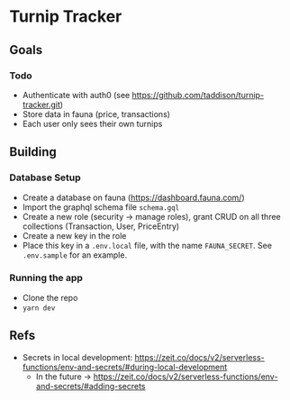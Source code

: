 # Turnip Tracker

## Goals

### Todo
- Authenticate with auth0 (see https://github.com/taddison/turnip-tracker.git)
- Store data in fauna (price, transactions)
- Each user only sees their own turnips

## Building

### Database Setup

- Create a database on fauna (https://dashboard.fauna.com/)
- Import the graphql schema file `schema.gql`
- Create a new role (security -> manage roles), grant CRUD on all three collections (Transaction, User, PriceEntry)
- Create a new key in the role
- Place this key in a `.env.local` file, with the name `FAUNA_SECRET`.  See `.env.sample` for an example.

### Running the app

- Clone the repo
- `yarn dev`

## Refs
- Secrets in local development: https://zeit.co/docs/v2/serverless-functions/env-and-secrets/#during-local-development
  - In the future -> https://zeit.co/docs/v2/serverless-functions/env-and-secrets/#adding-secrets